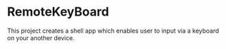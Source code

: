 # RemoteKeyBoard
This project creates a shell app which enables user to input via a keyboard  on your another device.
